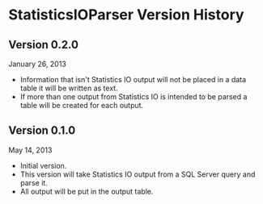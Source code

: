# StatisticsIOParser Version History #

## Version 0.2.0 ##
January 26, 2013

- Information that isn't Statistics IO output will not be placed in a data table it will be written as text. 
- If more than one output from Statistics IO is intended to be parsed a table will be created for each output.

## Version 0.1.0 ##
May 14, 2013

- Initial version. 
- This version will take Statistics IO output from a SQL Server query and parse it. 
- All output will be put in the output table.